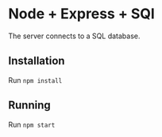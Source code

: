 # Node + Express + SQl

The server connects to a SQL database. 

## Installation

Run `npm install`

## Running

Run `npm start`
